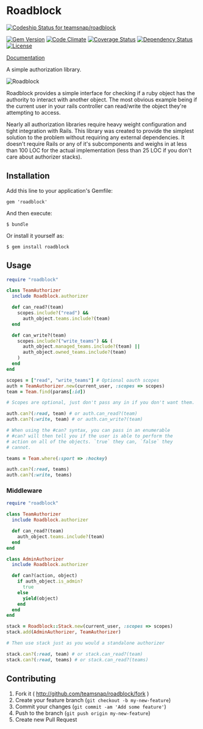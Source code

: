 # Roadblock

[![Codeship Status for teamsnap/roadblock](https://www.codeship.io/projects/33848a30-df96-0131-12c9-6668820c1116/status)](https://www.codeship.io/projects/25009)

[![Gem Version](https://badge.fury.io/rb/roadblock.png)](http://badge.fury.io/rb/roadblock)
[![Code Climate](https://codeclimate.com/github/teamsnap/roadblock.png)](https://codeclimate.com/github/teamsnap/roadblock)
[![Coverage Status](https://coveralls.io/repos/teamsnap/roadblock/badge.png?branch=master)](https://coveralls.io/r/teamsnap/roadblock?branch=master)
[![Dependency Status](https://gemnasium.com/teamsnap/roadblock.png)](https://gemnasium.com/teamsnap/roadblock)
[![License](http://img.shields.io/license/MIT.png?color=green)](http://opensource.org/licenses/MIT)

[Documentation](http://www.rubydoc.info/github/teamsnap/roadblock)

A simple authorization library.

![Roadblock](http://i.imgur.com/RzJlc7D.jpg)

Roadblock provides a simple interface for checking if a ruby object has the authority to interact with another object. The most obvious example being if the current user in your rails controller can read/write the object they're attempting to access.

Nearly all authorization libraries require heavy weight configuration and tight integration with Rails. This library was created to provide the simplest solution to the problem without requiring any external dependencies. It doesn't require Rails or any of it's subcomponents and weighs in at less than 100 LOC for the actual implementation (less than 25 LOC if you don't care about authorizer stacks).

## Installation

Add this line to your application's Gemfile:

    gem 'roadblock'

And then execute:

    $ bundle

Or install it yourself as:

    $ gem install roadblock

## Usage

```ruby
require "roadblock"

class TeamAuthorizer
  include Roadblock.authorizer

  def can_read?(team)
    scopes.include?("read") &&
      auth_object.teams.include?(team)
  end

  def can_write?(team)
    scopes.include?("write_teams") && (
      auth_object.managed_teams.include?(team) ||
      auth_object.owned_teams.include?(team)
    )
  end
end

scopes = ["read", "write_teams"] # Optional oauth scopes
auth = TeamAuthorizer.new(current_user, :scopes => scopes)
team = Team.find(params[:id])

# Scopes are optional, just don't pass any in if you don't want them.

auth.can?(:read, team) # or auth.can_read?(team)
auth.can?(:write, team) # or auth.can_write?(team)

# When using the #can? syntax, you can pass in an enumerable
# #can? will then tell you if the user is able to perform the
# action on all of the objects. `true` they can, `false` they
# cannot.

teams = Team.where(:sport => :hockey)

auth.can?(:read, teams)
auth.can?(:write, teams)
```

### Middleware

```ruby
require "roadblock"

class TeamAuthorizer
  include Roadblock.authorizer

  def can_read?(team)
    auth_object.teams.include?(team)
  end
end

class AdminAuthorizer
  include Roadblock.authorizer

  def can?(action, object)
    if auth_object.is_admin?
      true
    else
      yield(object)
    end
  end
end

stack = Roadblock::Stack.new(current_user, :scopes => scopes)
stack.add(AdminAuthorizer, TeamAuthorizer)

# Then use stack just as you would a standalone authorizer

stack.can?(:read, team) # or stack.can_read?(team)
stack.can?(:read, teams) # or stack.can_read?(teams)
```

## Contributing

1. Fork it ( http://github.com/teamsnap/roadblock/fork )
2. Create your feature branch (`git checkout -b my-new-feature`)
3. Commit your changes (`git commit -am 'Add some feature'`)
4. Push to the branch (`git push origin my-new-feature`)
5. Create new Pull Request
